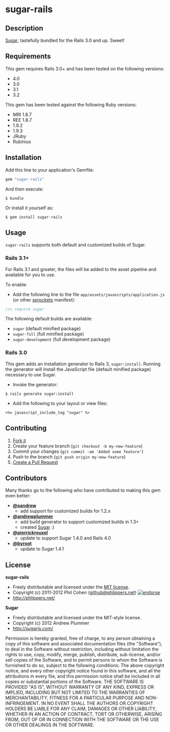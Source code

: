 # sugar-rails

## Description

[Sugar](http://sugarjs.com/), tastefully bundled for the Rails 3.0 and up. Sweet!


## Requirements

This gem requires Rails 3.0+ and has been tested on the following versions:

* 4.0
* 3.0
* 3.1
* 3.2

This gem has been tested against the following Ruby versions:

* MRI 1.8.7
* REE 1.8.7
* 1.9.2
* 1.9.3
* JRuby
* Rubinius


## Installation

Add this line to your application's Gemfile:

```ruby
gem "sugar-rails"
```

And then execute:

```
$ bundle
```

Or install it yourself as:

```
$ gem install sugar-rails
```


## Usage

`sugar-rails` supports both default and customized builds of Sugar.


### Rails 3.1+

For Rails 3.1 and greater, the files will be added to the asset pipeline and available for you to use.

To enable:

* Add the following line to the file `app/assets/javascripts/application.js` (or other [sprockets](https://github.com/sstephenson/sprockets) manifest):

``` javascript
//= require sugar
```

The following default builds are available:

* `sugar`                (default minified package)
* `sugar-full`           (full minified package)
* `sugar-development`    (full development package)


### Rails 3.0

This gem adds an installation generator to Rails 3, `sugar:install`. Running the generator will install the JavaScript file (default minified package) necessary to use Sugar.

* Invoke the generator:

```
$ rails generate sugar:install
```

* Add the following to your layout or view files:

```erb
<%= javascript_include_tag "sugar" %>
```


## Contributing

1. [Fork it](https://github.com/phlipper/sugar-rails/fork_select)
2. Create your feature branch (`git checkout -b my-new-feature`)
3. Commit your changes (`git commit -am 'Added some feature'`)
4. Push to the branch (`git push origin my-new-feature`)
5. [Create a Pull Request](hhttps://github.com/phlipper/sugar-rails/pull/new)


## Contributors

Many thanks go to the following who have contributed to making this gem even better:

* **[@sandrew](https://github.com/sandrew)**
  * add support for customized builds for 1.2.x
* **[@andrewplummer](https://github.com/andrewplummer)**
  * add build generator to support customized builds in 1.3+
  * created [Sugar](https://github.com/andrewplummer/Sugar) :)
* **[@pierrickrouxel](https://github.com/pierrickrouxel)**
  * update to support Sugar 1.4.0 and Rails 4.0
* **[@byroot](https://github.com/byroot)**
  * update to Sugar 1.4.1


## License

**sugar-rails**

* Freely distributable and licensed under the [MIT license](http://phlipper.mit-license.org/2011-2012/license.html).
* Copyright (c) 2011-2012 Phil Cohen (github@phlippers.net) [![endorse](http://api.coderwall.com/phlipper/endorsecount.png)](http://coderwall.com/phlipper)
* http://phlippers.net/

**Sugar**

* Freely distributable and licensed under the MIT-style license.
* Copyright (c) 2012 Andrew Plummer
* http://sugarjs.com/

Permission is hereby granted, free of charge, to any person obtaining a copy of this software and associated documentation files (the "Software"), to deal in the Software without restriction, including without limitation the rights to use, copy, modify, merge, publish, distribute, sub-license, and/or sell copies of the Software, and to permit persons to whom the Software is furnished to do so, subject to the following conditions:
The above copyright notice, and every other copyright notice found in this software, and all the attributions in every file, and this permission notice shall be included in all copies or substantial portions of the Software.
THE SOFTWARE IS PROVIDED "AS IS", WITHOUT WARRANTY OF ANY KIND, EXPRESS OR IMPLIED, INCLUDING BUT NOT LIMITED TO THE WARRANTIES OF MERCHANTABILITY, FITNESS FOR A PARTICULAR PURPOSE AND NON-INFRINGEMENT. IN NO EVENT SHALL THE AUTHORS OR COPYRIGHT HOLDERS BE LIABLE FOR ANY CLAIM, DAMAGES OR OTHER LIABILITY, WHETHER IN AN ACTION OF CONTRACT, TORT OR OTHERWISE, ARISING FROM, OUT OF OR IN CONNECTION WITH THE SOFTWARE OR THE USE OR OTHER DEALINGS IN THE SOFTWARE.
